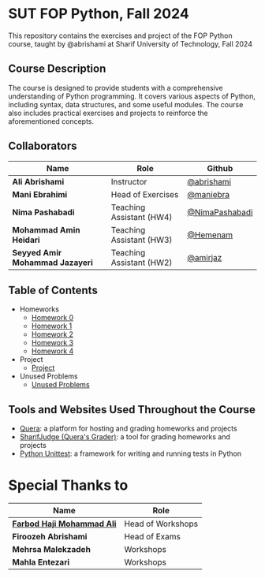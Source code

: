 # SUT FOP Python, Fall 2024

This repository contains the exercises and project of the FOP Python course, taught by @abrishami at Sharif University of Technology, Fall 2024

## Course Description

The course is designed to provide students with a comprehensive understanding of Python programming. It covers various aspects of Python, including syntax, data structures, and some useful modules. The course also includes practical exercises and projects to reinforce the aforementioned concepts.

## Collaborators

| Name | Role | Github |
| --- | --- | --- |
| **Ali Abrishami** | Instructor | [@abrishami](https://github.com/abrishami) |
| **Mani Ebrahimi** | Head of Exercises | [@maniebra](https://github.com/maniebra) |
| **Nima Pashabadi** | Teaching Assistant (HW4) | [@NimaPashabadi](https://github.com/NimaPashabadi) |
| **Mohammad Amin Heidari** | Teaching Assistant (HW3) | [@Hemenam](https://github.com/Hemenam) |
| **Seyyed Amir Mohammad Jazayeri** | Teaching Assistant (HW2) | [@amirjaz](https://github.com/amirjaz) |

## Table of Contents

- Homeworks
    - [Homework 0](./HW0)
    - [Homework 1](./HW1)
    - [Homework 2](./HW2)
    - [Homework 3](./HW3)
    - [Homework 4](./HW4)
- Project
    - [Project](./Project)
- Unused Problems
    - [Unused Problems](./HW-Unused)

## Tools and Websites Used Throughout the Course

- [Quera](https://quera.org): a platform for hosting and grading homeworks and projects
- [SharifJudge (Quera's Grader)](https://github.com/mjnaderi/Sharif-Judge): a tool for grading homeworks and projects
- [Python Unittest](https://docs.python.org/3/library/unittest.html): a framework for writing and running tests in Python

# Special Thanks to

| Name | Role |
| --- | --- |
| [**Farbod Haji Mohammad Ali**](https://github.com/farbodhma) | Head of Workshops |
| **Firoozeh Abrishami** | Head of Exams |
| **Mehrsa Malekzadeh** | Workshops |
| **Mahla Entezari** | Workshops |

